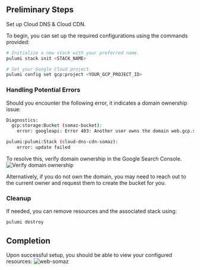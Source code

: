 ## Preliminary Steps
Set up Cloud DNS & Cloud CDN.

To begin, you can set up the required configurations using the commands provided:
```bash
# Initialize a new stack with your preferred name.
pulumi stack init <STACK_NAME>

# Set your Google Cloud project.
pulumi config set gcp:project <YOUR_GCP_PROJECT_ID>
```
### Handling Potential Errors
Should you encounter the following error, it indicates a domain ownership issue:
```bash
Diagnostics:
  gcp:storage:Bucket (somaz-bucket):
    error: googleapi: Error 403: Another user owns the domain web.gcp.somaz.link or a parent domain...

pulumi:pulumi:Stack (cloud-dns-cdn-somaz):
    error: update failed
```

To resolve this, verify domain ownership in the Google Search Console.
![Verify domain ownership](https://search.google.com/search-console/welcome?new_domain_name=web.gcp.somaz.link)

Alternatively, if you do not own the domain, you may need to reach out to the current owner and request them to create the bucket for you.

### Cleanup
If needed, you can remove resources and the associated stack using:
```bash
pulumi destroy
```

## Completion
Upon successful setup, you should be able to view your configured resources:
![web-somaz](https://github.com/somaz94/pulumi-study/assets/112675579/0378e4f4-85ee-4d0f-8de8-cd4c5770038f)